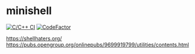 # minishell
[![C/C++ CI](https://github.com/alisterd51/minishell/actions/workflows/c-cpp.yml/badge.svg?branch=anclarma_dev)](https://github.com/alisterd51/minishell/actions/workflows/c-cpp.yml)
[![CodeFactor](https://www.codefactor.io/repository/github/alisterd51/minishell/badge?s=64cea0112170e270966c4a4964931b5508e9997b)](https://www.codefactor.io/repository/github/alisterd51/minishell)

https://shellhaters.org/
https://pubs.opengroup.org/onlinepubs/9699919799/utilities/contents.html
